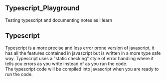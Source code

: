## Typescript_Playground
Testing typescript and documenting notes as I learn

## Typescript
Typescript is a more precise and less error prone version of javascript, it has all the features contained in javascript but is written in a more type safe way. Typescript uses a "static checking" style of error handling where it tells you errors as you write instead of as you run the code.  
The typescript code will be compiled into javascript when you are ready to run the code.



